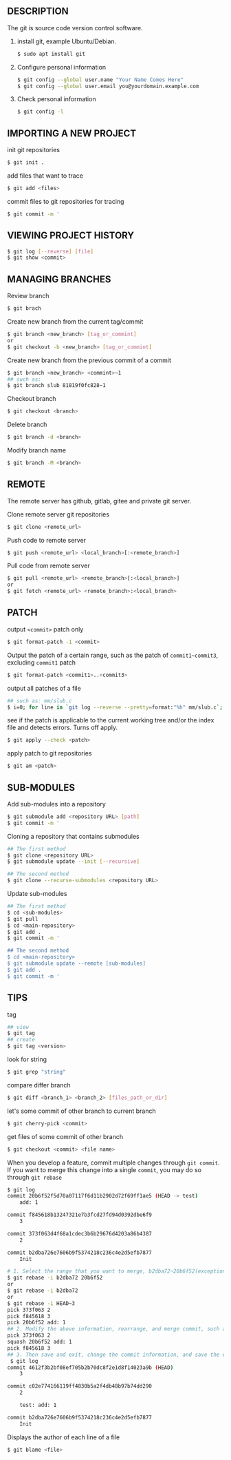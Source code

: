 ## DESCRIPTION

The git is source code version control software.

1. install git, example Ubuntu/Debian.

   ```bash
   $ sudo apt install git
   ```

2. Configure personal information

   ```bash
   $ git config --global user.name "Your Name Comes Here"
   $ git config --global user.email you@yourdomain.example.com
   ```

3. Check personal information

   ```bash
   $ git config -l
   ```

## IMPORTING A NEW PROJECT

init git repositories

```bash
$ git init .
```

add files that want to trace

```bash
$ git add <files>
```

commit files to git repositories for tracing

```bash
$ git commit -m '
```

## VIEWING PROJECT HISTORY

```bash
$ git log [--reverse] [file]
$ git show <commit>
```

## MANAGING BRANCHES

Review branch

```bash
$ git brach
```

Create new branch from the current tag/commit

```bash
$ git branch <new_branch> [tag_or_commint]
or
$ git checkout -b <new_branch> [tag_or_commint]
```

Create new branch from the previous commit of a commit

```bash
$ git branch <new_branch> <commint>~1
## such as:
$ git branch slub 81819f0fc828~1
```

Checkout branch

```bash
$ git checkout <branch>
```

Delete branch

```bash
$ git branch -d <branch>
```

Modify branch name

```bash
$ git branch -M <branch>
```

## REMOTE

The remote server has github, gitlab, gitee and private git server.

Clone remote server git repositories

```bash
$ git clone <remote_url>
```

Push code to remote server

```bash
$ git push <remote_url> <local_branch>[:<remote_branch>]
```

Pull code from remote server

```bash
$ git pull <remote_url> <remote_branch>[:<local_branch>]
or
$ git fetch <remote_url> <remote_branch>:<local_branch>
```

## PATCH

output `<commit>` patch only

```bash
$ git format-patch -1 <commit>
```

Output the patch of a certain range, such as the patch of `commit1~commit3`, excluding `commit1` patch

```bash
$ git format-patch <commit1>..<commit3>
```

output all patches of a file

```bash
## such as: mm/slub.c
$ i=0; for line in `git log --reverse --pretty=format:"%h" mm/slub.c`; do i=$[$i+1]; git format-patch -1 --start-number $i $line -o patches/; done
```

see if the patch is applicable to the current working tree and/or the index file and detects errors. Turns off apply.

```bash
$ git apply --check <patch>
```

apply patch to git repositories

```bash
$ git am <patch>
```

## SUB-MODULES

Add sub-modules into a repository

```bash
$ git submodule add <repository URL> [path]
$ git commit -m '
```

Cloning a repository that contains submodules

```bash
## The first method
$ git clone <repository URL>
$ git submodule update --init [--recursive]

## The second method
$ git clone --recurse-submodules <repository URL>
```

Update sub-modules

```bash
## The first method
$ cd <sub-modules>
$ git pull
$ cd <main-repository>
$ git add .
$ git commit -m '

## The second method
$ cd <main-repository>
$ git submodule update --remote [sub-modules]
$ git add .
$ git commit -m '
```

## TIPS

 tag

```bash
## view
$ git tag
## create
$ git tag <version>
```

look for string

```bash
$ git grep "string"
```

compare differ branch

```bash
$ git diff <branch_1> <branch_2> [files_path_or_dir]
```

let's some commit of other branch to current branch

```bash
$ git cherry-pick <commit>
```

get files of some commit of other branch

```bash
$ git checkout <commit> <file name>
```

When you develop a feature, commit multiple changes through `git commit`. If you want to merge this change into a single `commit`, you may do so through `git rebase`

```bash
$ git log
commit 20b6f52f5d70a07117f6d11b2902d72f69ff1ae5 (HEAD -> test)
    add: 1

commit f845618b13247321e7b3fcd27fd94d0392dbe6f9
    3

commit 373f063d4f68a1cdec3b6b29676d4203a86b4387
    2

commit b2dba726e7606b9f5374218c236c4e2d5efb7877
    Init

# 1. Select the range that you want to merge, b2dba72~20b6f52(exception b2dba72)
$ git rebase -i b2dba72 20b6f52
or
$ git rebase -i b2dba72
or
$ git rebase -i HEAD~3
pick 373f063 2
pick f845618 3
pick 20b6f52 add: 1
## 2. Modify the above information, rearrange, and merge commit, such as rearranging 20B6f52 after 373f063 and squash to 373f063
pick 373f063 2
squash 20b6f52 add: 1
pick f845618 3
## 3. Then save and exit, change the commit information, and save the exit.
 $ git log
commit 4612f3b2bf08ef705b2b70dc8f2e1d8f14023a9b (HEAD)
    3

commit c02e774166119ff4830b5a2f4db48b97b74dd290
    2

    test: add: 1

commit b2dba726e7606b9f5374218c236c4e2d5efb7877
    Init
```

Displays the author of each line of a file

```bash
$ git blame <file>
```

